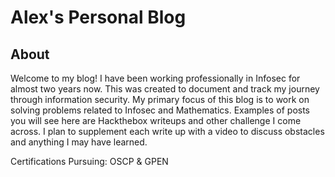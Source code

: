 
# Alex's Personal Blog

## About
Welcome to my blog! I have been working professionally in Infosec for almost two years now.  This was created to document and track my journey through information security. My primary focus of this blog is to work on solving problems related to Infosec and Mathematics. Examples of posts you will see here are Hackthebox writeups and other challenge I come across. I plan to supplement each write up with a video to discuss obstacles and anything I may have learned.

Certifications Pursuing: OSCP & GPEN